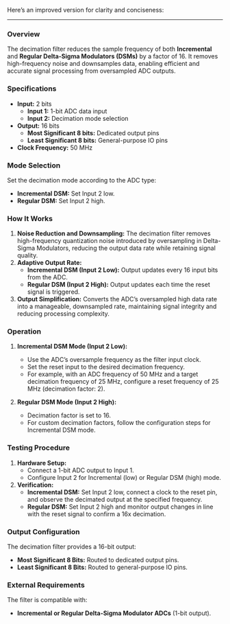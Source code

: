 <!---

This file is used to generate your project datasheet. Please fill in the information below and delete any unused
sections.

You can also include images in this folder and reference them in the markdown. Each image must be less than
512 kb in size, and the combined size of all images must be less than 1 MB.
-->

Here’s an improved version for clarity and conciseness:

---
### Overview
The decimation filter reduces the sample frequency of both **Incremental** and **Regular Delta-Sigma Modulators (DSMs)** by a factor of 16. It removes high-frequency noise and downsamples data, enabling efficient and accurate signal processing from oversampled ADC outputs.

### Specifications
- **Input:** 2 bits
  - **Input 1:** 1-bit ADC data input
  - **Input 2:** Decimation mode selection
- **Output:** 16 bits
  - **Most Significant 8 bits:** Dedicated output pins
  - **Least Significant 8 bits:** General-purpose IO pins
- **Clock Frequency:** 50 MHz

### Mode Selection
Set the decimation mode according to the ADC type:
- **Incremental DSM:** Set Input 2 low.
- **Regular DSM:** Set Input 2 high.

### How It Works
1. **Noise Reduction and Downsampling:** The decimation filter removes high-frequency quantization noise introduced by oversampling in Delta-Sigma Modulators, reducing the output data rate while retaining signal quality.
2. **Adaptive Output Rate:**
   - **Incremental DSM (Input 2 Low):** Output updates every 16 input bits from the ADC.
   - **Regular DSM (Input 2 High):** Output updates each time the reset signal is triggered.
3. **Output Simplification:** Converts the ADC’s oversampled high data rate into a manageable, downsampled rate, maintaining signal integrity and reducing processing complexity.

### Operation
1. **Incremental DSM Mode (Input 2 Low):** 
   - Use the ADC’s oversample frequency as the filter input clock.
   - Set the reset input to the desired decimation frequency.
   - For example, with an ADC frequency of 50 MHz and a target decimation frequency of 25 MHz, configure a reset frequency of 25 MHz (decimation factor: 2).

2. **Regular DSM Mode (Input 2 High):**
   - Decimation factor is set to 16.
   - For custom decimation factors, follow the configuration steps for Incremental DSM mode.

### Testing Procedure
1. **Hardware Setup:**
   - Connect a 1-bit ADC output to Input 1.
   - Configure Input 2 for Incremental (low) or Regular DSM (high) mode.
2. **Verification:**
   - **Incremental DSM:** Set Input 2 low, connect a clock to the reset pin, and observe the decimated output at the specified frequency.
   - **Regular DSM:** Set Input 2 high and monitor output changes in line with the reset signal to confirm a 16x decimation.

### Output Configuration
The decimation filter provides a 16-bit output:
- **Most Significant 8 Bits:** Routed to dedicated output pins.
- **Least Significant 8 Bits:** Routed to general-purpose IO pins.

### External Requirements
The filter is compatible with:
- **Incremental or Regular Delta-Sigma Modulator ADCs** (1-bit output). 
